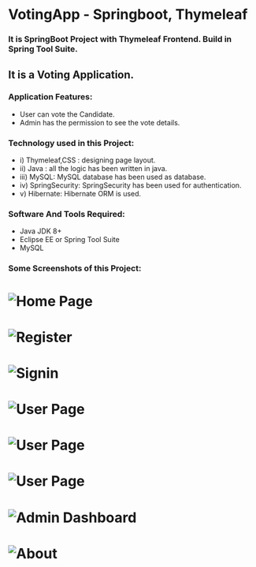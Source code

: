 # VotingApp - Springboot, Thymeleaf

### It is SpringBoot Project with Thymeleaf Frontend. Build in Spring Tool Suite.
## It is a Voting Application. 

### Application Features:
- User can vote the Candidate.
- Admin has the permission to see the vote details.

### Technology used in this Project: 
- i) Thymeleaf,CSS : designing page layout. 
- ii) Java : all the logic has been written in java. 
- iii) MySQL: MySQL database has been used as database.
- iv) SpringSecurity: SpringSecurity has been used for authentication.
- v) Hibernate: Hibernate ORM is used.


### Software And Tools Required:
- Java JDK 8+ 
- Eclipse EE or Spring Tool Suite
- MySQL

### Some Screenshots of this Project:
![Home Page](a1.png)
==================================================================================================================================================================
![Register](a2.png)
==================================================================================================================================================================
![Signin](a3.png)
==================================================================================================================================================================
![User Page](a4.png)
==================================================================================================================================================================
![User Page](a5.png)
==================================================================================================================================================================
![User Page](a6.png)
==================================================================================================================================================================
![Admin Dashboard](a8.png)
==================================================================================================================================================================
![About](a9.png)
==================================================================================================================================================================



